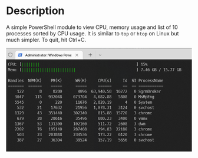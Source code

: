# Description
A simple PowerShell module to view CPU, memory usage and list of 10 processes sorted by CPU usage. It is similar to `top` or `htop` on Linux but much simpler. To quit, hit Ctrl+C.

<img src='.\PSTop_screenshot.png'>
